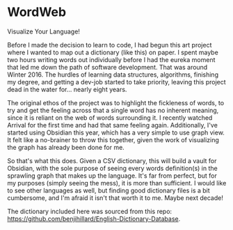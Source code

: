 # WordWeb
Visualize Your Language!

Before I made the decision to learn to code, I had begun this art project where I wanted to map out a dictionary (like this) on paper. I spent maybe two hours writing words out individually before I had the eureka moment that led me down the path of software development. That was around Winter 2016. The hurdles of learning data structures, algorithms, finishing my degree, and getting a dev-job started to take priority, leaving this project dead in the water for... nearly eight years.

The original ethos of the project was to highlight the fickleness of words, to try and get the feeling across that a single word has no inherent meaning, since it is reliant on the web of words surrounding it. I recently watched Arrival for the first time and had that same feeling again. Additionally, I've started using Obsidian this year, which has a very simple to use graph view. It felt like a no-brainer to throw this together, given the work of visualizing the graph has already been done for me.

So that's what this does. Given a CSV dictionary, this will build a vault for Obsidian, with the sole purpose of seeing every words definition(s) in the sprawling graph that makes up the language. It's far from perfect, but for my purposes (simply seeing the mess), it is more than sufficient. I would like to see other languages as well, but finding good dictionary files is a bit cumbersome, and I'm afraid it isn't that worth it to me. Maybe next decade!

The dictionary included here was sourced from this repo: https://github.com/benjihillard/English-Dictionary-Database.
